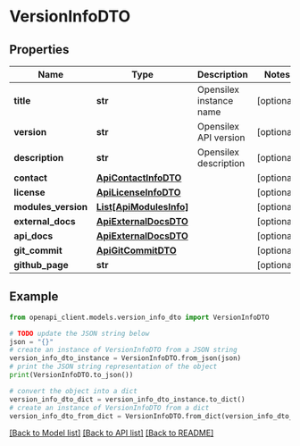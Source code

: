 # VersionInfoDTO


## Properties

Name | Type | Description | Notes
------------ | ------------- | ------------- | -------------
**title** | **str** | Opensilex instance name | [optional] 
**version** | **str** | Opensilex API version | [optional] 
**description** | **str** | Opensilex description | [optional] 
**contact** | [**ApiContactInfoDTO**](ApiContactInfoDTO.md) |  | [optional] 
**license** | [**ApiLicenseInfoDTO**](ApiLicenseInfoDTO.md) |  | [optional] 
**modules_version** | [**List[ApiModulesInfo]**](ApiModulesInfo.md) |  | [optional] 
**external_docs** | [**ApiExternalDocsDTO**](ApiExternalDocsDTO.md) |  | [optional] 
**api_docs** | [**ApiExternalDocsDTO**](ApiExternalDocsDTO.md) |  | [optional] 
**git_commit** | [**ApiGitCommitDTO**](ApiGitCommitDTO.md) |  | [optional] 
**github_page** | **str** |  | [optional] 

## Example

```python
from openapi_client.models.version_info_dto import VersionInfoDTO

# TODO update the JSON string below
json = "{}"
# create an instance of VersionInfoDTO from a JSON string
version_info_dto_instance = VersionInfoDTO.from_json(json)
# print the JSON string representation of the object
print(VersionInfoDTO.to_json())

# convert the object into a dict
version_info_dto_dict = version_info_dto_instance.to_dict()
# create an instance of VersionInfoDTO from a dict
version_info_dto_from_dict = VersionInfoDTO.from_dict(version_info_dto_dict)
```
[[Back to Model list]](../README.md#documentation-for-models) [[Back to API list]](../README.md#documentation-for-api-endpoints) [[Back to README]](../README.md)


